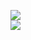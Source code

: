 [![](https://img.shields.io/badge/Made%20With-Github%20Spray-lightgrey.svg?style=for-the-badge&logo=github)](https://github.com/Annihil/github-spray#3424)  
[![](https://i.imgur.com/2DrTn0Z.gif)](https://github.com/Annihil/github-spray)